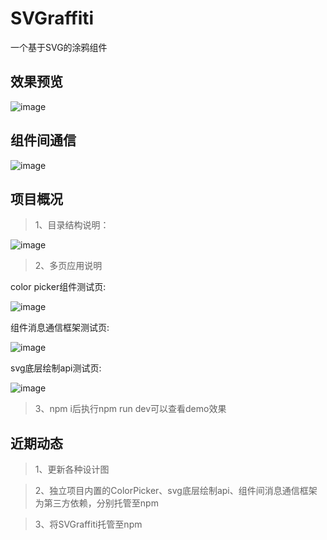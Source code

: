 # SVGraffiti
一个基于SVG的涂鸦组件

## 效果预览
![image](https://github.com/linmingdao/SVGraffiti/raw/master/screenshots/functions.gif)

## 组件间通信

![image](https://github.com/linmingdao/SVGraffiti/raw/master/screenshots/message_framework.png)

## 项目概况
>1、目录结构说明：

![image](https://github.com/linmingdao/SVGraffiti/raw/master/screenshots/directory_structure.png)

>2、多页应用说明

color picker组件测试页:

![image](https://github.com/linmingdao/SVGraffiti/raw/master/screenshots/page_colorpicker.png)

组件消息通信框架测试页:

![image](https://github.com/linmingdao/SVGraffiti/raw/master/screenshots/page_pubsub.png)

svg底层绘制api测试页:

![image](https://github.com/linmingdao/SVGraffiti/raw/master/screenshots/page_stamper.png)

>3、npm i后执行npm run dev可以查看demo效果

## 近期动态

>1、更新各种设计图

>2、独立项目内置的ColorPicker、svg底层绘制api、组件间消息通信框架为第三方依赖，分别托管至npm

>3、将SVGraffiti托管至npm


